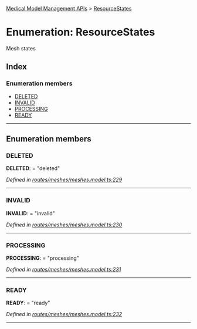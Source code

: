 [Medical Model Management APIs](../README.md) > [ResourceStates](../enums/resourcestates.md)

# Enumeration: ResourceStates

Mesh states

## Index

### Enumeration members

* [DELETED](resourcestates.md#deleted)
* [INVALID](resourcestates.md#invalid)
* [PROCESSING](resourcestates.md#processing)
* [READY](resourcestates.md#ready)

---

## Enumeration members

<a id="deleted"></a>

###  DELETED

**DELETED**:  = "deleted"

*Defined in [routes/meshes/meshes.model.ts:229](https://github.com/drryanjames/medical-model-management-apis/blob/53e4d53/src/routes/meshes/meshes.model.ts#L229)*

___
<a id="invalid"></a>

###  INVALID

**INVALID**:  = "invalid"

*Defined in [routes/meshes/meshes.model.ts:230](https://github.com/drryanjames/medical-model-management-apis/blob/53e4d53/src/routes/meshes/meshes.model.ts#L230)*

___
<a id="processing"></a>

###  PROCESSING

**PROCESSING**:  = "processing"

*Defined in [routes/meshes/meshes.model.ts:231](https://github.com/drryanjames/medical-model-management-apis/blob/53e4d53/src/routes/meshes/meshes.model.ts#L231)*

___
<a id="ready"></a>

###  READY

**READY**:  = "ready"

*Defined in [routes/meshes/meshes.model.ts:232](https://github.com/drryanjames/medical-model-management-apis/blob/53e4d53/src/routes/meshes/meshes.model.ts#L232)*

___

